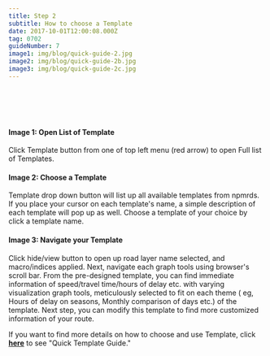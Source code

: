 ```yaml
---
title: Step 2
subtitle: How to choose a Template
date: 2017-10-01T12:00:08.000Z
tag: 0702
guideNumber: 7
image1: img/blog/quick-guide-2.jpg
image2: img/blog/quick-guide-2b.jpg
image3: img/blog/quick-guide-2c.jpg
---
```


# &nbsp; 
#### Image 1: Open List of Template
Click Template button from one of top left menu (red arrow) to open Full list of Templates. 

#### Image 2: Choose a Template
 Template drop down button will list up all available templates from npmrds. If you place your cursor on each template's name, a simple description of each template will pop up as well. Choose a template of your choice by click a template name. 

#### Image 3: Navigate your Template
 Click hide/view button to open up road layer name selected, and macro/indices applied. Next, navigate each graph tools using browser's scroll bar. From the pre-designed template, you can find immediate information of speed/travel time/hours of delay etc. with varying visualization graph tools, meticulously selected to fit on  each theme ( eg, Hours of delay on seasons, Monthly comparison of days etc.) of the template. Next step, you can modify this template to find more  customized information of your route. 

If you want to find more details on how to choose and use Template, click [**here**](https://npmrds.availabs.org/g/guide/quick-template-hours-of-delay/) to see "Quick Template Guide." 